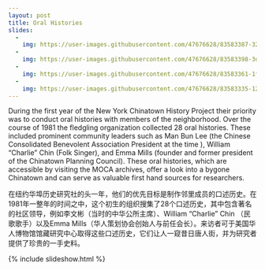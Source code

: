 ```yaml
---
layout: post
title: Oral Histories
slides:
  -
    img: https://user-images.githubusercontent.com/47676628/83583387-32e3b680-a512-11ea-85b4-ba3118b19339.jpg
  -
    img: https://user-images.githubusercontent.com/47676628/83583398-3d9e4b80-a512-11ea-84aa-88f87bce01da.jpg
  -
    img: https://user-images.githubusercontent.com/47676628/83583361-1f385000-a512-11ea-8ef1-a4b7e6ffb1fc.jpg
  -
    img: https://user-images.githubusercontent.com/47676628/83583335-12b3f780-a512-11ea-8859-0f0bbe84c05c.jpg
---
```


During the first year of the New York Chinatown History Project their priority was to conduct oral histories with members of the neighborhood.  Over the course of 1981 the fledgling organization collected 28 oral histories.  These included prominent community leaders such as Man Bun Lee (the Chinese Consolidated Benevolent Association President at the time ), William “Charlie” Chin (Folk Singer), and Emma Mills (founder and former president of the Chinatown Planning Council).  These oral histories, which are accessible by visiting the MOCA archives, offer a look into a bygone Chinatown and can serve as valuable first hand sources for researchers.  

在纽约华埠历史研究社的头一年，他们的优先目标是制作邻里成员的口述历史。在1981年一整年的时间之中，这个初生的组织搜集了28个口述历史，其中包含著名的社区领导，例如李文彬（当时的中华公所主席）、William “Charlie” Chin （民歌歌手）以及Emma Mills（华人策划协会创始人与前任会长）。来访者可于美国华人博物馆馆藏研究中心取得这些口述历史，它们让人一窥昔日唐人街，并为研究者提供了珍贵的一手史料。

{% include slideshow.html %}
